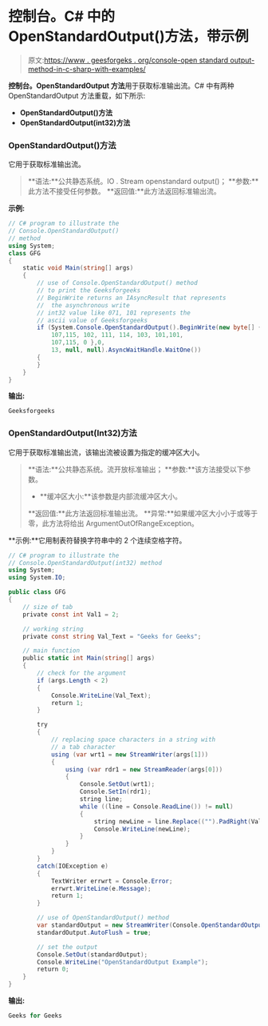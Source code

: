 # 控制台。C# 中的 OpenStandardOutput()方法，带示例

> 原文:[https://www . geesforgeks . org/console-open standard output-method-in-c-sharp-with-examples/](https://www.geeksforgeeks.org/console-openstandardoutput-method-in-c-sharp-with-examples/)

**控制台。OpenStandardOutput 方法**用于获取标准输出流。C# 中有两种 OpenStandardOutput 方法重载，如下所示:

*   **OpenStandardOutput()方法**
*   **OpenStandardOutput(int32)方法**

### OpenStandardOutput()方法

它用于获取标准输出流。

> **语法:**公共静态系统。IO . Stream openstandard output()；
> **参数:**此方法不接受任何参数。
> **返回值:**此方法返回标准输出流。

**示例:**

```cs
// C# program to illustrate the
// Console.OpenStandardOutput()
// method
using System;
class GFG
{
    static void Main(string[] args)
    {
        // use of Console.OpenStandardOutput() method
        // to print the Geeksforgeeks
        // BeginWrite returns an IAsyncResult that represents
        //  the asynchronous write
        // int32 value like 071, 101 represents the 
        // ascii value of Geeksforgeeks
        if (System.Console.OpenStandardOutput().BeginWrite(new byte[] { 071, 101,101, 
            107,115, 102, 111, 114, 103, 101,101, 
            107,115, 0 },0, 
            13, null, null).AsyncWaitHandle.WaitOne()) 
        { 
        }
    }
}
```

**输出:**

```cs
Geeksforgeeks
```

### OpenStandardOutput(Int32)方法

它用于获取标准输出流，该输出流被设置为指定的缓冲区大小。

> **语法:**公共静态系统。流开放标准输出；
> **参数:**该方法接受以下参数。
> 
> *   **缓冲区大小:**该参数是内部流缓冲区大小。
> 
> **返回值:**此方法返回标准输出流。
> **异常:**如果缓冲区大小小于或等于零，此方法将给出 ArgumentOutOfRangeException。

**示例:**它用制表符替换字符串中的 2 个连续空格字符。

```cs
// C# program to illustrate the 
// Console.OpenStandardOutput(int32) method
using System;
using System.IO;

public class GFG
{
    // size of tab
    private const int Val1 = 2;

    // working string
    private const string Val_Text = "Geeks for Geeks";

    // main function
    public static int Main(string[] args)
    {
        // check for the argument
        if (args.Length < 2)
        {
            Console.WriteLine(Val_Text);
            return 1;
        }

        try
        {
            // replacing space characters in a string with
            // a tab character
            using (var wrt1 = new StreamWriter(args[1]))
            {
                using (var rdr1 = new StreamReader(args[0]))
                {
                    Console.SetOut(wrt1);
                    Console.SetIn(rdr1);
                    string line;
                    while ((line = Console.ReadLine()) != null)
                    {
                        string newLine = line.Replace(("").PadRight(Val1, ' '), "\t");
                        Console.WriteLine(newLine);
                    }
                }
            }
        }
        catch(IOException e)
        {
            TextWriter errwrt = Console.Error;
            errwrt.WriteLine(e.Message);
            return 1;
        }

        // use of OpenStandardOutput() method
        var standardOutput = new StreamWriter(Console.OpenStandardOutput());
        standardOutput.AutoFlush = true;

        // set the output
        Console.SetOut(standardOutput);
        Console.WriteLine("OpenStandardOutput Example");
        return 0;
    }
}
```

**输出:**

```cs
Geeks for Geeks
```